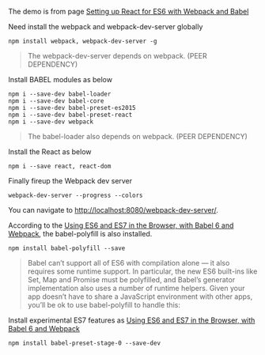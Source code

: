 The demo is from page [Setting up React for ES6 with Webpack and Babel](https://www.twilio.com/blog/2015/08/setting-up-react-for-es6-with-webpack-and-babel-2.html)

Need install the webpack and webpack-dev-server globally

```
npm install webpack, webpack-dev-server -g
```

> The webpack-dev-server depends on webpack. (PEER DEPENDENCY)


Install BABEL modules as below

```
npm i --save-dev babel-loader
npm i --save-dev babel-core
npm i --save-dev babel-preset-es2015
npm i --save-dev babel-preset-react
npm i --save-dev webpack
```

> The babel-loader also depends on webpack. (PEER DEPENDENCY)

Install the React as below

```
npm i --save react, react-dom
```

Finally fireup the Webpack dev server

```
webpack-dev-server --progress --colors
```

You can navigate to [http://localhost:8080/webpack-dev-server/](http://localhost:8080/webpack-dev-server/).

According to the [Using ES6 and ES7 in the Browser, with Babel 6 and Webpack](http://jamesknelson.com/using-es6-in-the-browser-with-babel-6-and-webpack/), the babel-polyfill is also installed.

```
npm install babel-polyfill --save
```

> Babel can’t support all of ES6 with compilation alone — it also requires some runtime support. In particular, the new ES6 built-ins like Set, Map and Promise must be polyfilled, and Babel’s generator implementation also uses a number of runtime helpers. Given your app doesn’t have to share a JavaScript environment with other apps, you’ll be ok to use babel-polyfill to handle this:

Install experimental ES7 features as [Using ES6 and ES7 in the Browser, with Babel 6 and Webpack](http://jamesknelson.com/using-es6-in-the-browser-with-babel-6-and-webpack/)

```
npm install babel-preset-stage-0 --save-dev
```


